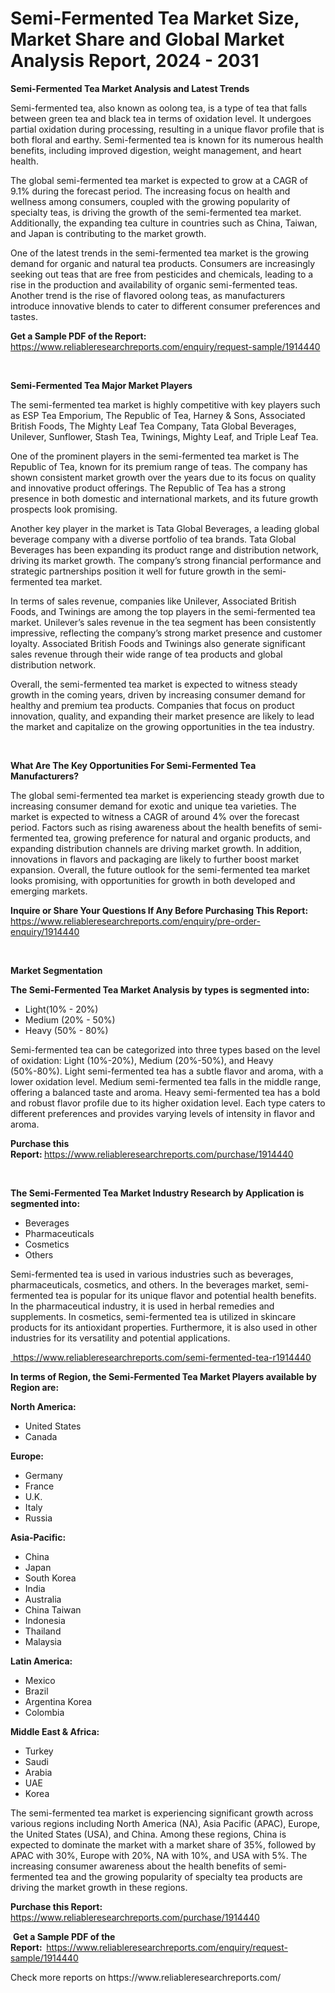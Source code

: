 <p><h1>Semi-Fermented Tea Market Size, Market Share and Global Market Analysis Report, 2024 - 2031</h1></p><p><strong>Semi-Fermented Tea Market Analysis and Latest Trends</strong></p>
<p><p>Semi-fermented tea, also known as oolong tea, is a type of tea that falls between green tea and black tea in terms of oxidation level. It undergoes partial oxidation during processing, resulting in a unique flavor profile that is both floral and earthy. Semi-fermented tea is known for its numerous health benefits, including improved digestion, weight management, and heart health.</p><p>The global semi-fermented tea market is expected to grow at a CAGR of 9.1% during the forecast period. The increasing focus on health and wellness among consumers, coupled with the growing popularity of specialty teas, is driving the growth of the semi-fermented tea market. Additionally, the expanding tea culture in countries such as China, Taiwan, and Japan is contributing to the market growth.</p><p>One of the latest trends in the semi-fermented tea market is the growing demand for organic and natural tea products. Consumers are increasingly seeking out teas that are free from pesticides and chemicals, leading to a rise in the production and availability of organic semi-fermented teas. Another trend is the rise of flavored oolong teas, as manufacturers introduce innovative blends to cater to different consumer preferences and tastes.</p></p>
<p><strong>Get a Sample PDF of the Report:&nbsp;</strong> <a href="https://www.reliableresearchreports.com/enquiry/request-sample/1914440">https://www.reliableresearchreports.com/enquiry/request-sample/1914440</a></p>
<p>&nbsp;</p>
<p><strong>Semi-Fermented Tea Major Market Players</strong></p>
<p><p>The semi-fermented tea market is highly competitive with key players such as ESP Tea Emporium, The Republic of Tea, Harney & Sons, Associated British Foods, The Mighty Leaf Tea Company, Tata Global Beverages, Unilever, Sunflower, Stash Tea, Twinings, Mighty Leaf, and Triple Leaf Tea. </p><p>One of the prominent players in the semi-fermented tea market is The Republic of Tea, known for its premium range of teas. The company has shown consistent market growth over the years due to its focus on quality and innovative product offerings. The Republic of Tea has a strong presence in both domestic and international markets, and its future growth prospects look promising.</p><p>Another key player in the market is Tata Global Beverages, a leading global beverage company with a diverse portfolio of tea brands. Tata Global Beverages has been expanding its product range and distribution network, driving its market growth. The company’s strong financial performance and strategic partnerships position it well for future growth in the semi-fermented tea market.</p><p>In terms of sales revenue, companies like Unilever, Associated British Foods, and Twinings are among the top players in the semi-fermented tea market. Unilever’s sales revenue in the tea segment has been consistently impressive, reflecting the company’s strong market presence and customer loyalty. Associated British Foods and Twinings also generate significant sales revenue through their wide range of tea products and global distribution network.</p><p>Overall, the semi-fermented tea market is expected to witness steady growth in the coming years, driven by increasing consumer demand for healthy and premium tea products. Companies that focus on product innovation, quality, and expanding their market presence are likely to lead the market and capitalize on the growing opportunities in the tea industry.</p></p>
<p>&nbsp;</p>
<p><strong>What Are The Key Opportunities For Semi-Fermented Tea Manufacturers?</strong></p>
<p><p>The global semi-fermented tea market is experiencing steady growth due to increasing consumer demand for exotic and unique tea varieties. The market is expected to witness a CAGR of around 4% over the forecast period. Factors such as rising awareness about the health benefits of semi-fermented tea, growing preference for natural and organic products, and expanding distribution channels are driving market growth. In addition, innovations in flavors and packaging are likely to further boost market expansion. Overall, the future outlook for the semi-fermented tea market looks promising, with opportunities for growth in both developed and emerging markets.</p></p>
<p><strong>Inquire or Share Your Questions If Any Before Purchasing This Report:</strong> <a href="https://www.reliableresearchreports.com/enquiry/pre-order-enquiry/1914440">https://www.reliableresearchreports.com/enquiry/pre-order-enquiry/1914440</a></p>
<p>&nbsp;</p>
<p><strong>Market Segmentation</strong></p>
<p><strong>The Semi-Fermented Tea Market Analysis by types is segmented into:</strong></p>
<p><ul><li>Light(10% - 20%)</li><li>Medium (20% - 50%)</li><li>Heavy (50% - 80%)</li></ul></p>
<p><p>Semi-fermented tea can be categorized into three types based on the level of oxidation: Light (10%-20%), Medium (20%-50%), and Heavy (50%-80%). Light semi-fermented tea has a subtle flavor and aroma, with a lower oxidation level. Medium semi-fermented tea falls in the middle range, offering a balanced taste and aroma. Heavy semi-fermented tea has a bold and robust flavor profile due to its higher oxidation level. Each type caters to different preferences and provides varying levels of intensity in flavor and aroma.</p></p>
<p><strong>Purchase this Report:&nbsp;</strong><a href="https://www.reliableresearchreports.com/purchase/1914440">https://www.reliableresearchreports.com/purchase/1914440</a></p>
<p>&nbsp;</p>
<p><strong>The Semi-Fermented Tea Market Industry Research by Application is segmented into:</strong></p>
<p><ul><li>Beverages</li><li>Pharmaceuticals</li><li>Cosmetics</li><li>Others</li></ul></p>
<p><p>Semi-fermented tea is used in various industries such as beverages, pharmaceuticals, cosmetics, and others. In the beverages market, semi-fermented tea is popular for its unique flavor and potential health benefits. In the pharmaceutical industry, it is used in herbal remedies and supplements. In cosmetics, semi-fermented tea is utilized in skincare products for its antioxidant properties. Furthermore, it is also used in other industries for its versatility and potential applications.</p></p>
<p><a href="https://www.reliableresearchreports.com/semi-fermented-tea-r1914440">&nbsp;https://www.reliableresearchreports.com/semi-fermented-tea-r1914440</a></p>
<p><strong>In terms of Region, the Semi-Fermented Tea Market Players available by Region are:</strong></p>
<p>
    <p> <strong> North America: </strong>
        <ul>
            <li>United States</li>
            <li>Canada</li>
        </ul>
        </p> 
    <p> <strong> Europe: </strong>
        <ul>
            <li>Germany</li>
            <li>France</li>
            <li>U.K.</li>
            <li>Italy</li>
            <li>Russia</li>
        </ul>
        </p> 
    <p> <strong> Asia-Pacific: </strong>
        <ul>
            <li>China</li>
            <li>Japan</li>
            <li>South Korea</li>
            <li>India</li>
            <li>Australia</li>
            <li>China Taiwan</li>
            <li>Indonesia</li>
            <li>Thailand</li>
            <li>Malaysia</li>
        </ul>
        </p> 
    <p> <strong> Latin America: </strong>
        <ul>
            <li>Mexico</li>
            <li>Brazil</li>
            <li>Argentina Korea</li>
            <li>Colombia</li>
        </ul>
        </p> 
    <p> <strong> Middle East & Africa: </strong>
        <ul>
            <li>Turkey</li>
            <li>Saudi</li>
            <li>Arabia</li>
            <li>UAE</li>
            <li>Korea</li>
        </ul>
    </p>
    </p>
<p><p>The semi-fermented tea market is experiencing significant growth across various regions including North America (NA), Asia Pacific (APAC), Europe, the United States (USA), and China. Among these regions, China is expected to dominate the market with a market share of 35%, followed by APAC with 30%, Europe with 20%, NA with 10%, and USA with 5%. The increasing consumer awareness about the health benefits of semi-fermented tea and the growing popularity of specialty tea products are driving the market growth in these regions.</p></p>
<p><strong>Purchase this Report: </strong><a href="https://www.reliableresearchreports.com/purchase/1914440">https://www.reliableresearchreports.com/purchase/1914440</a></p>
<p>&nbsp;<strong>Get a Sample PDF of the Report:&nbsp;&nbsp;</strong><a href="https://www.reliableresearchreports.com/enquiry/request-sample/1914440">https://www.reliableresearchreports.com/enquiry/request-sample/1914440</a></p>
<p><strong></strong></p>
<p>Check more reports on https://www.reliableresearchreports.com/</p>